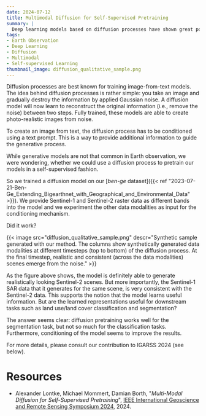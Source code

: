 ```yaml
---
date: 2024-07-12
title: Multimodal Diffusion for Self-Supervised Pretraining
summary: |
  Deep learning models based on diffusion processes have shown great potential in a range of generative tasks, such as image generation. For remote sensing applications, generative models are not that common. The question that we tried to answer is whether diffusion processes can be used to efficiently pretrain models for discriminative tasks?
tags:
- Earth Observation
- Deep Learning
- Diffusion
- Multimodal
- Self-supervised Learning
thumbnail_image: diffusion_qualitative_sample.png
---
```


Diffusion processes are best known for training image-from-text models. The idea behind diffusion processes is rather simple: you take an image and gradually destroy the information by applied Gaussian noise. A diffusion model will now learn to reconstruct the original information (i.e., remove the noise) between two steps. Fully trained, these models are able to create photo-realistic images from noise.

To create an image from text, the diffusion process has to be conditioned using a text prompt. This is a way to provide additional information to guide the generative process. 

While generative models are not that common in Earth observation, we were wondering, whether we could use a diffusion process to pretrain our models in a self-supervised fashion. 

So we trained a diffusion model on our [*ben-ge* dataset]({{< ref "2023-07-21-Ben-Ge_Extending_Bigearthnet_with_Geographical_and_Environmental_Data" >}}). We provide Sentinel-1 and Sentinel-2 raster data as different bands into the model and we experiment the other data modalities as input for the conditioning mechanism.

Did it work?


{{< image
src="diffusion_qualitative_sample.png"
descr="Synthetic sample generated with our method. The columns show synthetically generated data modalities at different timesteps (top to bottom) of the diffusion process. At the final timestep, realistic and consistent (across the data modalities) scenes emerge from the noise." >}}

As the figure above shows, the model is definitely able to generate realistically looking Sentinel-2 scenes. But more importantly, the Sentinel-1 SAR data that it generates for the same scene, is very consistent with the Sentinel-2 data. This supports the notion that the model learns useful information. But are the learned representations useful for downstream tasks such as land use/land cover classification and segmentation?

The answer seems clear: diffusion pretraining works well for the segmentation task, but not so much for the classification tasks. Furthermore, conditioning of the model seems to improve the results.

For more details, please consult our contribution to IGARSS 2024 (see below).

# Resources

* Alexander Lontke, Michael Mommert, Damian Borth, "*Multi-Modal Diffusion for Self-Supervised Pretraining*", [IEEE International Geoscience and Remote Sensing Symposium 2024](https://ieeexplore.ieee.org/abstract/document/10640509), 2024.
